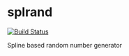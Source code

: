 # splrand

[![Build Status](https://travis-ci.com/damides/splrand.svg?branch=master)](https://travis-ci.com/damides/splrand)

Spline based random number generator
